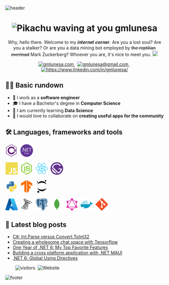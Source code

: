 <img src='assets/header.jpg' alt="header"/>
<h1 align="center">
  <img src="https://emojis.slackmojis.com/emojis/images/1579216111/7550/pikachu_wave.gif" width="30" height="30" alt="Pikachu waving at you"/>&nbsp;gmlunesa
</h1>

<!-- <img src='https://raw.githubusercontent.com/gmlunesa/gmlunesa/development/assets/rei.png' align='right' width="22%" alt="Rei Ayanami"/> -->

<p align="center">
  Why, hello there. Welcome to my 𝒊𝒏𝒕𝒆𝒓𝒏𝒆𝒕 𝒄𝒐𝒓𝒏𝒆𝒓. Are you a lost soul? Are you a stalker? Or are you a data mining bot employed by <s>the reptilian overload</s> Mark Zuckerberg?   Whoever you are, it's nice to meet you. <img src="https://emojis.slackmojis.com/emojis/images/1597485560/10024/coffee.png" width="18" height="18"/>
<p>

<p align="center">
  <a href="https:///gmlunesa.com">
    <img src="https://img.shields.io/badge/gmlunesa.com-FF00BF.svg?&style=for-the-badge&logo=google-chrome&logoColor=white" alt="gmlunesa.com"/>
  </a>&nbsp;
  <a href="mailto:gmlunesa@gmail.com">
    <img src="https://img.shields.io/badge/gmail-D14836?&style=for-the-badge&logo=gmail&logoColor=white" alt="gmlunesa@gmail.com"/>
  </a>&nbsp;
  <a href="https://www.linkedin.com/in/gmlunesa/">
    <img src="https://img.shields.io/badge/linkedin-%230077B5.svg?&style=for-the-badge&logo=linkedin&logoColor=white" alt="https://www.linkedin.com/in/gmlunesa/"/>
  </a>
</p>

## 👩‍💻 Basic rundown

- 💼 I work as a **software engineer**
- 🎓 I have a Bachelor's degree in **Computer Science**
- 🌱 I am currently learning **Data Science**
- 👯 I would love to collaborate on **creating useful apps for the community**

## 🛠 Languages, frameworks and tools

<img src="https://raw.githubusercontent.com/devicons/devicon/master/icons/csharp/csharp-line.svg" title="C#" alt="C#" width="40" height="40"/>&nbsp;
<img src="https://raw.githubusercontent.com/devicons/devicon/master/icons/dotnetcore/dotnetcore-original.svg" title=".NET" alt=".NET" width="40" height="40"/>&nbsp;

<img src="https://raw.githubusercontent.com/devicons/devicon/master/icons/javascript/javascript-plain.svg" title="JS" alt="JS" width="40" height="40"/>&nbsp;
<img src="https://raw.githubusercontent.com/devicons/devicon/master/icons/nodejs/nodejs-plain.svg" title="Node.js" alt="Node.js" width="40" height="40"/>&nbsp;
<img src="https://raw.githubusercontent.com/devicons/devicon/master/icons/react/react-original.svg" title="React" alt="React" width="40" height="40"/>&nbsp;
<img src="https://raw.githubusercontent.com/devicons/devicon/master/icons/gatsby/gatsby-plain.svg" title="Gatsby" alt="Gatsby" width="40" height="40"/>&nbsp;

<img src="https://raw.githubusercontent.com/devicons/devicon/master/icons/python/python-original.svg" title="Python" alt="Python" width="40" height="40"/>&nbsp;
<img src="https://raw.githubusercontent.com/devicons/devicon/master/icons/tensorflow/tensorflow-original.svg" title="Tensorflow" alt="Tensorflow" width="40" height="40"/>&nbsp;
<img src="https://raw.githubusercontent.com/devicons/devicon/master/icons/jupyter/jupyter-plain.svg" title="Jupyter" alt="Jupyter" width="40" height="40"/>&nbsp;

<img src="https://raw.githubusercontent.com/devicons/devicon/master/icons/azure/azure-original.svg" title="Azure" alt="Azure" width="40" height="40"/>&nbsp;
<img src="https://raw.githubusercontent.com/devicons/devicon/master/icons/microsoftsqlserver/microsoftsqlserver-plain.svg" title="MicrosoftSQLServer" alt="MicrosoftSQLServer" width="40" height="40"/>&nbsp;
<img src="https://raw.githubusercontent.com/devicons/devicon/master/icons/postgresql/postgresql-plain.svg" title="PostgreSQL" alt="PostgreSQL" width="40" height="40"/>&nbsp;
<img src="https://raw.githubusercontent.com/devicons/devicon/master/icons/mongodb/mongodb-plain.svg" title="MongoDB" alt="MongoDB" width="40" height="40"/>&nbsp;
<img src="https://raw.githubusercontent.com/devicons/devicon/master/icons/graphql/graphql-plain.svg" title="GraphQL" alt="GraphQL" width="40" height="40"/>&nbsp;
<img src="https://raw.githubusercontent.com/devicons/devicon/master/icons/docker/docker-plain.svg" title="Docker" alt="Docker" width="40" height="40"/>&nbsp;
<img src="https://raw.githubusercontent.com/devicons/devicon/master/icons/git/git-plain.svg" title="Git" alt="Git" width="40" height="40"/>&nbsp;

## 📰 Latest blog posts

<!-- BLOG-POST-LIST:START -->
- [C#: Int.Parse versus Convert.ToInt32](https://blog.gmlunesa.com/c-intparse-versus-converttoint32)
- [Creating a wholesome chat space with Tensorflow](https://blog.gmlunesa.com/creating-a-wholesome-chat-space-with-tensorflow)
- [One Year of .NET 6: My Top Favorite Features](https://blog.gmlunesa.com/one-year-net-6-my-top-favorite)
- [Building a cross platform application with .NET MAUI](https://blog.gmlunesa.com/building-a-cross-platform-application)
- [.NET 6: Global Using Directives](https://blog.gmlunesa.com/net-6-global-using-directives)
<!-- BLOG-POST-LIST:END -->

&nbsp;&nbsp;&nbsp;&nbsp;&nbsp;&nbsp;&nbsp;&nbsp;![visitors](https://komarev.com/ghpvc/?username=gmlunesa&style=flat-square)
&nbsp;![Website](https://img.shields.io/website?down_color=blue&down_message=offline&up_color=brightgreen&up_message=online&style=flat-square&url=https%3A%2F%2Fgmlunesa.github.io)

<img src='assets/footer.jpg' alt="footer"/>
